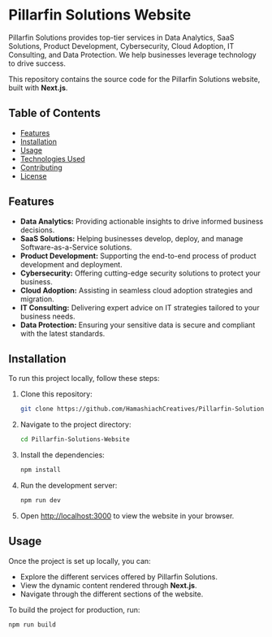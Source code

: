 # Pillarfin Solutions Website

Pillarfin Solutions provides top-tier services in Data Analytics, SaaS Solutions, Product Development, Cybersecurity, Cloud Adoption, IT Consulting, and Data Protection. We help businesses leverage technology to drive success.

This repository contains the source code for the Pillarfin Solutions website, built with **Next.js**.

## Table of Contents

- [Features](#features)
- [Installation](#installation)
- [Usage](#usage)
- [Technologies Used](#technologies-used)
- [Contributing](#contributing)
- [License](#license)

## Features

- **Data Analytics:** Providing actionable insights to drive informed business decisions.
- **SaaS Solutions:** Helping businesses develop, deploy, and manage Software-as-a-Service solutions.
- **Product Development:** Supporting the end-to-end process of product development and deployment.
- **Cybersecurity:** Offering cutting-edge security solutions to protect your business.
- **Cloud Adoption:** Assisting in seamless cloud adoption strategies and migration.
- **IT Consulting:** Delivering expert advice on IT strategies tailored to your business needs.
- **Data Protection:** Ensuring your sensitive data is secure and compliant with the latest standards.

## Installation

To run this project locally, follow these steps:

1. Clone this repository:

    ```bash
    git clone https://github.com/HamashiachCreatives/Pillarfin-Solutions-Website.git
    ```

2. Navigate to the project directory:

    ```bash
    cd Pillarfin-Solutions-Website
    ```

3. Install the dependencies:

    ```bash
    npm install
    ```

4. Run the development server:

    ```bash
    npm run dev
    ```

5. Open [http://localhost:3000](http://localhost:3000) to view the website in your browser.

## Usage

Once the project is set up locally, you can:

- Explore the different services offered by Pillarfin Solutions.
- View the dynamic content rendered through **Next.js**.
- Navigate through the different sections of the website.

To build the project for production, run:

```bash
npm run build

